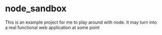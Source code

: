 # node_sandbox
This is an example project for me to play around with node. It may turn into a real functional web application at some point
